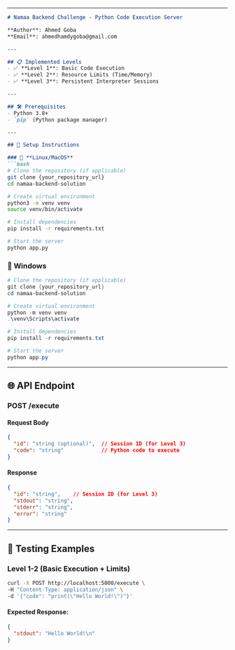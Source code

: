 

---

```md
# Namaa Backend Challenge - Python Code Execution Server  

**Author**: Ahmed Goba  
**Email**: ahmedhamdygoba@gmail.com  

---

## 📋 Implemented Levels  
- ✅ **Level 1**: Basic Code Execution  
- ✅ **Level 2**: Resource Limits (Time/Memory)  
- ✅ **Level 3**: Persistent Interpreter Sessions  

---

## 🛠️ Prerequisites  
- Python 3.8+  
- `pip` (Python package manager)  

---

## 🚀 Setup Instructions  

### 🔹 **Linux/MacOS**  
```bash
# Clone the repository (if applicable)
git clone {your_repository_url}
cd namaa-backend-solution

# Create virtual environment
python3 -m venv venv
source venv/bin/activate

# Install dependencies
pip install -r requirements.txt

# Start the server
python app.py
```

### 🔹 **Windows**  
```powershell
# Clone the repository (if applicable)
git clone {your_repository_url}
cd namaa-backend-solution

# Create virtual environment
python -m venv venv
.\venv\Scripts\activate

# Install dependencies
pip install -r requirements.txt

# Start the server
python app.py
```

---

## 🌐 API Endpoint  

### **POST /execute**  
#### **Request Body**  
```json
{
  "id": "string (optional)",  // Session ID (for Level 3)
  "code": "string"            // Python code to execute
}
```

#### **Response**  
```json
{
  "id": "string",    // Session ID (for Level 3)
  "stdout": "string",
  "stderr": "string",
  "error": "string"
}
```

---

## 🧪 Testing Examples  

### **Level 1-2 (Basic Execution + Limits)**  
```bash
curl -X POST http://localhost:5000/execute \
-H "Content-Type: application/json" \
-d '{"code": "print(\"Hello World!\")"}'
```
#### **Expected Response:**  
```json
{
  "stdout": "Hello World!\n"
}
```

